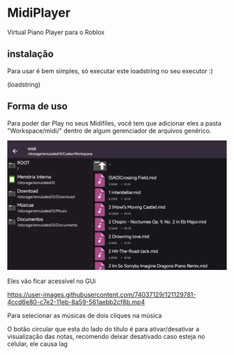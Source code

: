 # MidiPlayer

Virtual Piano Player para o Roblox

## instalação 

Para usar é bem simples, só executar este loadstring no seu executor :)

(loadstring)

## Forma de uso

Para poder dar Play no seus Midifiles, você tem que adicionar eles a pasta "Workspace/midi/" dentro de algum gerenciador de arquivos genérico.

![Midi folder](img/midi-folder.png)

Eles vão ficar acessível no GUi

https://user-images.githubusercontent.com/74037129/121129781-4ccd6e80-c7e2-11eb-8a59-561aebb2cf8b.mp4

Para selecionar as músicas de dois cliques na música

O botão circular que esta do lado do título é para ativar/desativar a visualização das notas, recomendo deixar desativado caso esteja no celular, ele causa lag
